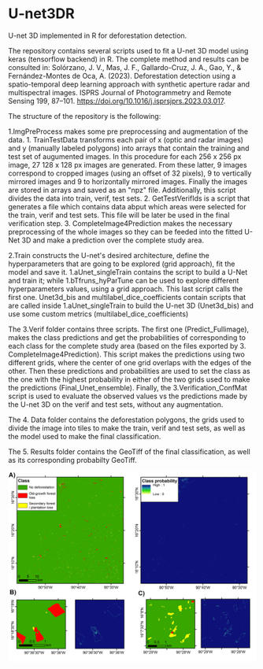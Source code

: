 # U-net3DR

U-net 3D implemented in R for deforestation detection.

The repository contains several scripts used to fit a U-net 3D model using keras (tensorflow backend) in R. The complete method and results can be consulted in: Solórzano, J. V., Mas, J. F., Gallardo-Cruz, J. A., Gao, Y., & Fernández-Montes de Oca, A. (2023). Deforestation detection using a spatio-temporal deep learning approach with synthetic aperture radar and multispectral images. ISPRS Journal of Photogrammetry and Remote Sensing 199, 87–101. https://doi.org/10.1016/j.isprsjprs.2023.03.017.

The structure of the repository is the following:

1.ImgPreProcess makes some pre preprocessing and augmentation of the data. 1. TrainTestData transforms each pair of x (optic and radar images) and y (manually labeled polygons) into arrays that contain the training and test set of augumented images. In this procedure for each 256 x 256 px image, 27 128 x 128 px images are generated. From these latter, 9 images correspond to cropped images (using an offset of 32 pixels), 9 to vertically mirrored images and 9 to horizontally mirrored images. Finally the images are stored in arrays and saved as an "npz" file. Additionally, this script divides the data into train, verif, test sets. 2. GetTestVerifIds is a script that generates a file which contains data abput which areas were selected for the train, verif and test sets. This file will be later be used in the final verification step. 3. CompleteImage4Prediction makes the necessary preprocessing of the whole images so they can be feeded into the fitted U-Net 3D and make a prediction over the complete study area.

2.Train constructs the U-net's desired architecture, define the hyperparameters that are going to be explored (grid approach), fit the model and save it. 1.aUnet_singleTrain contains the script to build a U-Net and train it; while 1.bTfruns_hyParTune can be used to explore different hyperparameters values, using a grid approach. This last script calls the first one. Unet3d_bis and multilabel_dice_coefficients contain scripts that are called inside 1.aUnet_singleTrain to build the U-net 3D (Unet3d_bis) and use some custom metrics (multilabel_dice_coefficients)

The 3.Verif folder contains three scripts. The first one (Predict_Fullimage), makes the class predictions and get the probabilities of corresponding to each class for the complete study area (based on the files exported by 3. CompleteImage4Prediction). This script makes the predictions using two different grids, where the center of one grid overlaps with the edges of the other. Then these predictions and probabilities are used to set the class as the one with the highest probability in either of the two grids used to make the predictions (Final_Unet_ensemble). Finally, the 3.Verification_ConfMat script is used to evaluate the observed values vs the predictions made by the U-net 3D on the verif and test sets, without any augmentation.

The 4. Data folder contains the deforestation polygons, the grids used to divide the image into tiles to make the train, verif and test sets, as well as the model used to make the final classification.

The 5. Results folder contains the GeoTiff of the final classification, as well as its corresponding probabilty GeoTiff.

![U-net 3D classification](/5.Results/preview.png?raw=true "Deforestation detection using U-Net 3D")